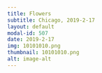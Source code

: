 ```yaml
---
title: Flowers
subtitle: Chicago, 2019-2-17
layout: default
modal-id: 507
date: 2019-2-17
img: 10101010.png
thumbnail: 10101010.png
alt: image-alt
---
```

